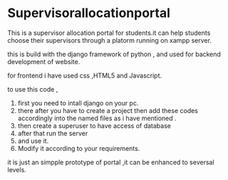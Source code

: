 # Supervisorallocationportal

This is a supervisor allocation portal for students.it can help students choose their supervisors through a platorm running on 
xampp server.

this is build with the django framework of python , and used for backend development of website.

for frontend i have used css ,HTML5 and Javascript.

to use this code ,
1. first you need to intall django on your pc.
2. there after you have to create a project then  add these codes accordingly into the named files as i have mentioned .
3. then create a superuser to have access of database
4. after that run the server
5. and use it.
6. Modify it according to your requirements.


it is just an simpple prototype of portal ,it can be enhanced to seversal levels.

